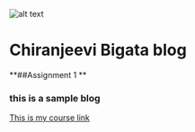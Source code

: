 ![alt text](http://oi66.tinypic.com/29nuyyb.jpg "Logo Title Text 1")
# Chiranjeevi Bigata blog

**##Assignment 1 **

### this is a sample blog

[This is my course link](https://rubigdata.github.io/)



